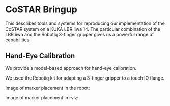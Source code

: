 # CoSTAR Bringup

This describes tools and systems for reproducing our implementation of the CoSTAR system on a KUKA LBR iiwa 14. The particular combination of the LBR iiwa and the Robotiq 3-finger gripper gives us a powerful range of capabilities.

## Hand-Eye Calibration

We provide a model-based approach for hand-eye calibration.

We used the Robotiq kit for adapting a 3-finger gripper to a touch IO flange. 

Image of marker placement in the robot:



Image of marker placement in rviz:


